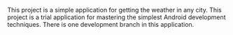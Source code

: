 This project is a simple application for getting the weather in any city.
This project is a trial application for mastering the simplest Android development techniques.
There is one development branch in this application.